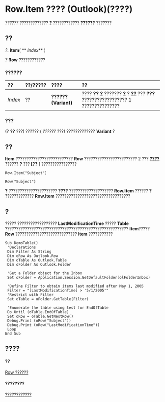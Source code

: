 
# Row.Item ???? (Outlook)(????)

 _??????_ ????????????? **[?](06db3fa4-1649-48bf-3b86-ffdf99a47305.md)** ???????????? **??????** ???????


## ??

 _?_. **Item**( ** _Index_** )

 _?_ **Row** ????????????


### ??????



|**??**|**??/?????**|**????**|**??**|
|:-----|:-----|:-----|:-----|
| _Index_|??|**?????? (Variant)**|???? **??** **[?](628bf0cf-4ee8-5e5c-09d7-89d7adf256ca.md)** ??????? **[?](b7eb6916-2d80-57c3-2077-47a2a4c73185.md)** ? **[??](e69a8a53-d348-2147-28cf-d41ea80bba61.md)** ??? **???** ?????????????????? 1 ???????????????|

### ???

(? **??** ???) ?????? ( _??????_ ???) ????????????? **Variant** ?


## ??

 **Item** ?????????????????????????? **Row** ???????????????????????? 2 ??? **[????](0affaafd-93fe-227a-acee-e09a86cadc20.md)** ?????? **?** ??? **[??** ] ????????????????

 `Row.Item("Subject")`

 `Row("Subject")`

 **?** ?????????????????????? **????** ???????????????????? **Row.Item** ?????? **?** ????????????? **Row.Item** ??????????????????????????????????


## ?

????? ?????????????????? **LastModificationTime** ????? **Table** ???????????????????????????????????????????????????????? **Item**????? **Row** ???????????????????????????? **Item** ???????????


```
Sub DemoTable() 
 'Declarations 
 Dim Filter As String 
 Dim oRow As Outlook.Row 
 Dim oTable As Outlook.Table 
 Dim oFolder As Outlook.Folder 
 
 'Get a Folder object for the Inbox 
 Set oFolder = Application.Session.GetDefaultFolder(olFolderInbox) 
 
 'Define Filter to obtain items last modified after May 1, 2005 
 Filter = "[LastModificationTime] > '5/1/2005'" 
 'Restrict with Filter 
 Set oTable = oFolder.GetTable(Filter) 
 
 'Enumerate the table using test for EndOfTable 
 Do Until (oTable.EndOfTable) 
 Set oRow = oTable.GetNextRow() 
 Debug.Print (oRow("Subject")) 
 Debug.Print (oRow("LastModificationTime")) 
 Loop 
End Sub
```


## ????


#### ??


[Row ??????](06db3fa4-1649-48bf-3b86-ffdf99a47305.md)
#### ????????


[????????????](http://msdn.microsoft.com/library/49998d93-3940-6e08-624f-f8c5dcba2ea5%28Office.15%29.aspx)